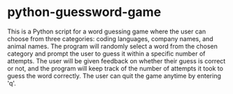 # python-guessword-game

This is a Python script for a word guessing game where the user can choose from three categories: coding languages, company names, and animal names. The program will randomly select a word from the chosen category and prompt the user to guess it within a specific number of attempts. The user will be given feedback on whether their guess is correct or not, and the program will keep track of the number of attempts it took to guess the word correctly. The user can quit the game anytime by entering 'q'.
